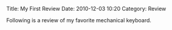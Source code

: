 Title: My First Review
Date: 2010-12-03 10:20
Category: Review

 Following is a review of my favorite mechanical keyboard.
